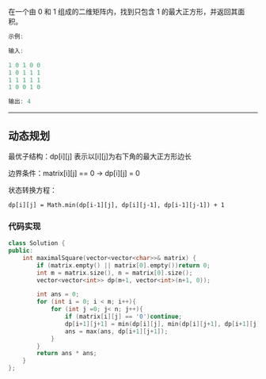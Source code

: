在一个由 0 和 1 组成的二维矩阵内，找到只包含 1 的最大正方形，并返回其面积。

```cpp
示例:

输入:

1 0 1 0 0
1 0 1 1 1
1 1 1 1 1
1 0 0 1 0

输出: 4
```

---

## 动态规划

最优子结构：dp[i][j] 表示以[i][j]为右下角的最大正方形边长

边界条件：matrix[i][j] == 0 -> dp[i][j] = 0

状态转换方程：

`dp[i][j] = Math.min(dp[i-1][j], dp[i][j-1], dp[i-1][j-1]) + 1`

### 代码实现

```cpp
class Solution {
public:
    int maximalSquare(vector<vector<char>>& matrix) {
        if (matrix.empty() || matrix[0].empty())return 0;
        int m = matrix.size(), n = matrix[0].size();
        vector<vector<int>> dp(m+1, vector<int>(n+1, 0));

        int ans = 0;
        for (int i = 0; i < m; i++){
            for (int j =0; j< n; j++){
                if (matrix[i][j] == '0')continue;
                dp[i+1][j+1] = min(dp[i][j], min(dp[i][j+1], dp[i+1][j])) + 1;
                ans = max(ans, dp[i+1][j+1]); 
            }
        }
        return ans * ans;
    }
};
```
